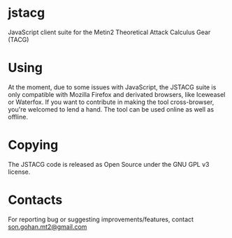 jstacg
======

JavaScript client suite for the Metin2 Theoretical Attack Calculus Gear (TACG)

Using
======
At the moment, due to some issues with JavaScript, the JSTACG suite is only compatible with Mozilla Firefox and derivated browsers, like Iceweasel or Waterfox. If you want to contribute in making the tool cross-browser, you're welcomed to lend a hand. 
The tool can be used online as well as offline.

Copying
======
The JSTACG code is released as Open Source under the GNU GPL v3 license.

Contacts
======
For reporting bug or suggesting improvements/features, contact son.gohan.mt2@gmail.com
